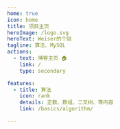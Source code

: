 ```yaml
---
home: true
icon: home
title: 项目主页
heroImage: /logo.svg
heroText: Weiser的个站
tagline: 算法、MySQL
actions:
  - text: 博客主页 🏠
    link: /
    type: secondary

features:
  - title: 算法
    icon: rank
    details: 正数、数组、二叉树、等内容
    link: /basics/algorithm/

---
```

